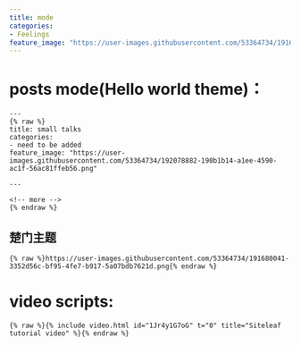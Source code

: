 ```yaml
---
title: mode
categories:
- Feelings
feature_image: "https://user-images.githubusercontent.com/53364734/191680041-3352d56c-bf95-4fe7-b917-5a07bdb7621d.png"
---
```

# posts mode(Hello world theme)：

```
---
{% raw %}
title: small talks
categories:
- need to be added
feature_image: "https://user-images.githubusercontent.com/53364734/192078882-190b1b14-a1ee-4590-ac1f-56ac81ffeb56.png"

---

<!-- more -->
{% endraw %}
```
## 楚门主题


```
{% raw %}https://user-images.githubusercontent.com/53364734/191680041-3352d56c-bf95-4fe7-b917-5a07bdb7621d.png{% endraw %}
```

# video scripts:

```
{% raw %}{% include video.html id="1Jr4y1G7oG" t="0" title="Siteleaf tutorial video" %}{% endraw %}
```

